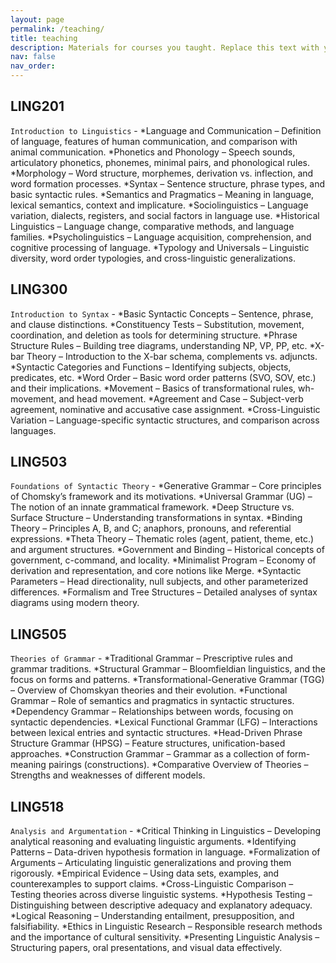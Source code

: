 ```yaml
---
layout: page
permalink: /teaching/
title: teaching
description: Materials for courses you taught. Replace this text with your description.
nav: false
nav_order:
---
```


## LING201
`Introduction to Linguistics` - 
*Language and Communication – Definition of language, features of human communication, and comparison with animal communication.
*Phonetics and Phonology – Speech sounds, articulatory phonetics, phonemes, minimal pairs, and phonological rules.
*Morphology – Word structure, morphemes, derivation vs. inflection, and word formation processes.
*Syntax – Sentence structure, phrase types, and basic syntactic rules.
*Semantics and Pragmatics – Meaning in language, lexical semantics, context and implicature.
*Sociolinguistics – Language variation, dialects, registers, and social factors in language use.
*Historical Linguistics – Language change, comparative methods, and language families.
*Psycholinguistics – Language acquisition, comprehension, and cognitive processing of language.
*Typology and Universals – Linguistic diversity, word order typologies, and cross-linguistic generalizations.


## LING300
`Introduction to Syntax` - 
*Basic Syntactic Concepts – Sentence, phrase, and clause distinctions.
*Constituency Tests – Substitution, movement, coordination, and deletion as tools for determining structure.
*Phrase Structure Rules – Building tree diagrams, understanding NP, VP, PP, etc.
*X-bar Theory – Introduction to the X-bar schema, complements vs. adjuncts.
*Syntactic Categories and Functions – Identifying subjects, objects, predicates, etc.
*Word Order – Basic word order patterns (SVO, SOV, etc.) and their implications.
*Movement – Basics of transformational rules, wh-movement, and head movement.
*Agreement and Case – Subject-verb agreement, nominative and accusative case assignment.
*Cross-Linguistic Variation – Language-specific syntactic structures, and comparison across languages.


## LING503
`Foundations of Syntactic Theory` - 
*Generative Grammar – Core principles of Chomsky’s framework and its motivations.
*Universal Grammar (UG) – The notion of an innate grammatical framework.
*Deep Structure vs. Surface Structure – Understanding transformations in syntax.
*Binding Theory – Principles A, B, and C; anaphors, pronouns, and referential expressions.
*Theta Theory – Thematic roles (agent, patient, theme, etc.) and argument structures.
*Government and Binding – Historical concepts of government, c-command, and locality.
*Minimalist Program – Economy of derivation and representation, and core notions like Merge.
*Syntactic Parameters – Head directionality, null subjects, and other parameterized differences.
*Formalism and Tree Structures – Detailed analyses of syntax diagrams using modern theory.



## LING505
`Theories of Grammar` - 
*Traditional Grammar – Prescriptive rules and grammar traditions.
*Structural Grammar – Bloomfieldian linguistics, and the focus on forms and patterns.
*Transformational-Generative Grammar (TGG) – Overview of Chomskyan theories and their evolution.
*Functional Grammar – Role of semantics and pragmatics in syntactic structures.
*Dependency Grammar – Relationships between words, focusing on syntactic dependencies.
*Lexical Functional Grammar (LFG) – Interactions between lexical entries and syntactic structures.
*Head-Driven Phrase Structure Grammar (HPSG) – Feature structures, unification-based approaches.
*Construction Grammar – Grammar as a collection of form-meaning pairings (constructions).
*Comparative Overview of Theories – Strengths and weaknesses of different models.



## LING518
`Analysis and Argumentation` - 
*Critical Thinking in Linguistics – Developing analytical reasoning and evaluating linguistic arguments.
*Identifying Patterns – Data-driven hypothesis formation in language.
*Formalization of Arguments – Articulating linguistic generalizations and proving them rigorously.
*Empirical Evidence – Using data sets, examples, and counterexamples to support claims.
*Cross-Linguistic Comparison – Testing theories across diverse linguistic systems.
*Hypothesis Testing – Distinguishing between descriptive adequacy and explanatory adequacy.
*Logical Reasoning – Understanding entailment, presupposition, and falsifiability.
*Ethics in Linguistic Research – Responsible research methods and the importance of cultural sensitivity.
*Presenting Linguistic Analysis – Structuring papers, oral presentations, and visual data effectively.

